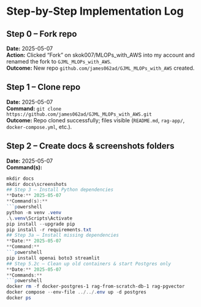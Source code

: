 # Step-by-Step Implementation Log

## Step 0 – Fork repo
**Date:** 2025-05-07  
**Action:** Clicked “Fork” on skok007/MLOPs_with_AWS into my account and renamed the fork to `GJML_MLOPs_with_AWS`.  
**Outcome:** New repo `github.com/james062ad/GJML_MLOPs_with_AWS` created.

## Step 1 – Clone repo
**Date:** 2025-05-07  
**Command:** `git clone https://github.com/james062ad/GJML_MLOPs_with_AWS.git`  
**Outcome:** Repo cloned successfully; files visible (`README.md`, `rag-app/`, `docker-compose.yml`, etc.).
## Step 2 – Create docs & screenshots folders  
**Date:** 2025-05-07  
**Command(s):**  
```powershell
mkdir docs
mkdir docs\screenshots
## Step 3 – Install Python dependencies  
**Date:** 2025-05-07  
**Command(s):**  
```powershell
python -m venv .venv
.\.venv\Scripts\Activate
pip install --upgrade pip
pip install -r requirements.txt
## Step 3a – Install missing dependencies  
**Date:** 2025-05-07  
**Command:**  
```powershell
pip install openai boto3 streamlit
## Step 5.2c – Clean up old containers & start Postgres only  
**Date:** 2025-05-07  
**Commands:**  
```powershell
docker rm -f docker-postgres-1 rag-from-scratch-db-1 rag-pgvector
docker compose --env-file ../../.env up -d postgres
docker ps


